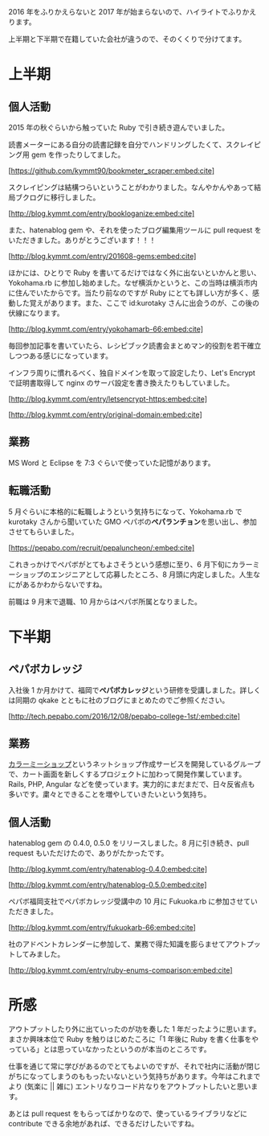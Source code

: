 <!-- 2016 年ふりかえり -->

2016 年をふりかえらないと 2017 年が始まらないので、ハイライトでふりかえります。

上半期と下半期で在籍していた会社が違うので、そのくくりで分けてます。

# 上半期

## 個人活動

2015 年の秋ぐらいから触っていた Ruby で引き続き遊んでいました。

読書メーターにある自分の読書記録を自分でハンドリングしたくて、スクレイピング用 gem を作ったりしてました。

[https://github.com/kymmt90/bookmeter_scraper:embed:cite]

スクレイピングは結構つらいということがわかりました。なんやかんやあって結局ブクログに移行しました。

[http://blog.kymmt.com/entry/bookloganize:embed:cite]

また、hatenablog gem や、それを使ったブログ編集用ツールに pull request をいただきました。ありがとうございます！！！

[http://blog.kymmt.com/entry/201608-gems:embed:cite]

ほかには、ひとりで Ruby を書いてるだけではなく外に出ないといかんと思い、Yokohama.rb に参加し始めました。なぜ横浜かというと、この当時は横浜市内に住んでいたからです。当たり前なのですが Ruby にとても詳しい方が多く、感動した覚えがあります。また、ここで id:kurotaky さんに出会うのが、この後の伏線になります。

[http://blog.kymmt.com/entry/yokohamarb-66:embed:cite]

毎回参加記事を書いていたら、レシピブック読書会まとめマン的役割を若干確立しつつある感じになっています。

インフラ周りに慣れるべく、独自ドメインを取って設定したり、Let's Encrypt で証明書取得して nginx のサーバ設定を書き換えたりもしていました。

[http://blog.kymmt.com/entry/letsencrypt-https:embed:cite]

[http://blog.kymmt.com/entry/original-domain:embed:cite]

## 業務

MS Word と Eclipse を 7:3 ぐらいで使っていた記憶があります。

## 転職活動

5 月ぐらいに本格的に転職しようという気持ちになって、Yokohama.rb で kurotaky さんから聞いていた GMO ペパボの**ペパランチョン**を思い出し、参加させてもらいました。

[https://pepabo.com/recruit/pepaluncheon/:embed:cite]

これきっかけでペパボがとてもよさそうという感想に至り、6 月下旬にカラーミーショップのエンジニアとして応募したところ、8 月頭に内定しました。人生なにがあるかわからないですね。

前職は 9 月末で退職、10 月からはペパボ所属となりました。

# 下半期

## ペパボカレッジ

入社後 1 か月かけて、福岡で**ペパボカレッジ**という研修を受講しました。詳しくは同期の qkake とともに社のブログにまとめたのでご参照ください。

[http://tech.pepabo.com/2016/12/08/pepabo-college-1st/:embed:cite]

## 業務

[カラーミーショップ](https://shop-pro.jp)というネットショップ作成サービスを開発しているグループで、カート画面を新しくするプロジェクトに加わって開発作業しています。Rails, PHP, Angular などを使っています。実力的にまだまだで、日々反省点も多いです。粛々とできることを増やしていきたいという気持ち。

## 個人活動

hatenablog gem の 0.4.0, 0.5.0 をリリースしました。8 月に引き続き、pull request もいただけたので、ありがたかったです。

[http://blog.kymmt.com/entry/hatenablog-0.4.0:embed:cite]

[http://blog.kymmt.com/entry/hatenablog-0.5.0:embed:cite]

ペパボ福岡支社でペパボカレッジ受講中の 10 月に Fukuoka.rb に参加させていただきました。

[http://blog.kymmt.com/entry/fukuokarb-66:embed:cite]

社のアドベントカレンダーに参加して、業務で得た知識を膨らませてアウトプットしてみました。

[http://blog.kymmt.com/entry/ruby-enums-comparison:embed:cite]

# 所感

アウトプットしたり外に出ていったのが功を奏した 1 年だったように思います。まさか興味本位で Ruby を触りはじめたころに「1 年後に Ruby を書く仕事をやっている」とは思っていなかったというのが本当のところです。

仕事を通じて常に学びがあるのでとてもよいのですが、それで社内に活動が閉じがちになってしまうのももったいないという気持ちがあります。今年はこれまでより (気楽に || 雑に) エントリなりコード片なりをアウトプットしたいと思います。

あとは pull request をもらってばかりなので、使っているライブラリなどに contribute できる余地があれば、できるだけしたいですね。
